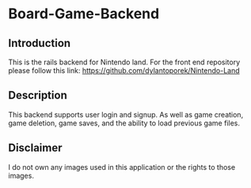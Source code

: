 # Board-Game-Backend

## Introduction
This is the rails backend for Nintendo land. For the front end repository please follow this link: 
https://github.com/dylantoporek/Nintendo-Land

## Description
This backend supports user login and signup. As well as game creation, game deletion, game saves, and the ability to load previous game files.

## Disclaimer
I do not own any images used in this application or the rights to those images.